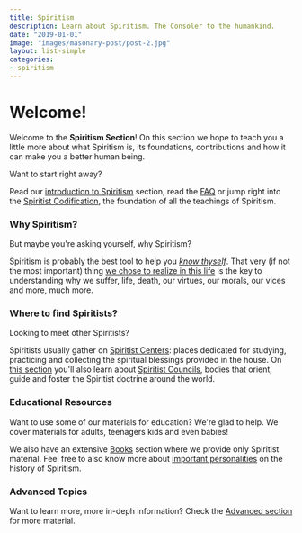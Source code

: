 ```yaml
---
title: Spiritism
description: Learn about Spiritism. The Consoler to the humankind.
date: "2019-01-01"
image: "images/masonary-post/post-2.jpg"
layout: list-simple
categories:
- spiritism
---
```


# Welcome! 

Welcome to the **Spiritism Section**! On this section we hope to teach you a little more about what Spiritism is, its foundations,
contributions and how it can make you a better human being.

Want to start right away?

Read our [introduction to Spiritism](about) section, read the [FAQ](faq) or jump right into the 
[Spiritist Codification](codification), the foundation of all the teachings of Spiritism.

### Why Spiritism?
But maybe you're asking yourself, why Spiritism?

Spiritism is probably the best tool to help you _[know thyself](/about/know-thyself)_.
That very (if not the most important) thing [we chose to realize in this life](/spiritism/reincarnation/planning) 
is the key to understanding why we suffer, life, death, our virtues, our morals, our vices and more, much more.

### Where to find Spiritists?
Looking to meet other Spiritists?

Spiritists usually gather on [Spiritist Centers](/spiritism/centers):
places dedicated for studying, practicing and collecting the spiritual blessings provided in the house.
On [this section](centers) you'll also learn about [Spiritist Councils](/councils), bodies that orient, 
guide and foster the Spiritist doctrine around the world.

### Educational Resources
Want to use some of our materials for education? We're glad to help.
We cover materials for adults, teenagers kids and even babies!

We also have an extensive [Books](/books) section where we provide only
Spiritist material. Feel free to also know more about [important personalities](/bio)
on the history of Spiritism.

### Advanced Topics
Want to learn more, more in-deph information?
Check the [Advanced section](advanced) for more material.


